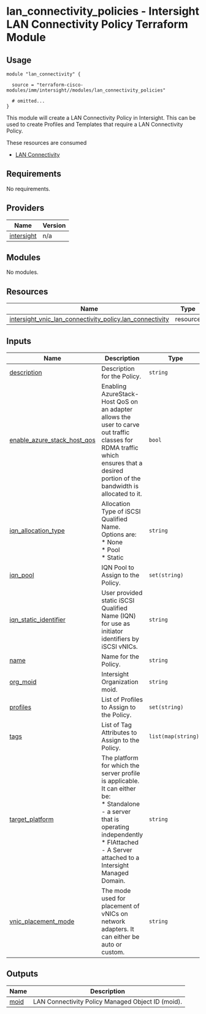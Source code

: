 # lan_connectivity_policies - Intersight LAN Connectivity Policy Terraform Module

## Usage

```hcl
module "lan_connectivity" {

  source = "terraform-cisco-modules/imm/intersight//modules/lan_connectivity_policies"

  # omitted...
}
```

This module will create a LAN Connectivity Policy in Intersight.  This can be used to create Profiles and Templates that require a LAN Connectivity Policy.  

These resources are consumed

* [LAN Connectivity](https://registry.terraform.io/providers/CiscoDevNet/intersight/latest/docs/resources/vnic_lan_connectivity_policy)

<!-- BEGINNING OF PRE-COMMIT-TERRAFORM DOCS HOOK -->
## Requirements

No requirements.

## Providers

| Name | Version |
|------|---------|
| <a name="provider_intersight"></a> [intersight](#provider\_intersight) | n/a |

## Modules

No modules.

## Resources

| Name | Type |
|------|------|
| [intersight_vnic_lan_connectivity_policy.lan_connectivity](https://registry.terraform.io/providers/CiscoDevNet/intersight/latest/docs/resources/vnic_lan_connectivity_policy) | resource |

## Inputs

| Name | Description | Type | Default | Required |
|------|-------------|------|---------|:--------:|
| <a name="input_description"></a> [description](#input\_description) | Description for the Policy. | `string` | `""` | no |
| <a name="input_enable_azure_stack_host_qos"></a> [enable\_azure\_stack\_host\_qos](#input\_enable\_azure\_stack\_host\_qos) | Enabling AzureStack-Host QoS on an adapter allows the user to carve out traffic classes for RDMA traffic which ensures that a desired portion of the bandwidth is allocated to it. | `bool` | `false` | no |
| <a name="input_iqn_allocation_type"></a> [iqn\_allocation\_type](#input\_iqn\_allocation\_type) | Allocation Type of iSCSI Qualified Name.  Options are:<br>* None<br>* Pool<br>* Static | `string` | `"None"` | no |
| <a name="input_iqn_pool"></a> [iqn\_pool](#input\_iqn\_pool) | IQN Pool to Assign to the Policy. | `set(string)` | `[]` | no |
| <a name="input_iqn_static_identifier"></a> [iqn\_static\_identifier](#input\_iqn\_static\_identifier) | User provided static iSCSI Qualified Name (IQN) for use as initiator identifiers by iSCSI vNICs. | `string` | `""` | no |
| <a name="input_name"></a> [name](#input\_name) | Name for the Policy. | `string` | `"lan_connectivity"` | no |
| <a name="input_org_moid"></a> [org\_moid](#input\_org\_moid) | Intersight Organization moid. | `string` | n/a | yes |
| <a name="input_profiles"></a> [profiles](#input\_profiles) | List of Profiles to Assign to the Policy. | `set(string)` | `[]` | no |
| <a name="input_tags"></a> [tags](#input\_tags) | List of Tag Attributes to Assign to the Policy. | `list(map(string))` | `[]` | no |
| <a name="input_target_platform"></a> [target\_platform](#input\_target\_platform) | The platform for which the server profile is applicable. It can either be:<br>* Standalone - a server that is operating independently<br>* FIAttached - A Server attached to a Intersight Managed Domain. | `string` | `"FIAttached"` | no |
| <a name="input_vnic_placement_mode"></a> [vnic\_placement\_mode](#input\_vnic\_placement\_mode) | The mode used for placement of vNICs on network adapters. It can either be auto or custom. | `string` | `"custom"` | no |

## Outputs

| Name | Description |
|------|-------------|
| <a name="output_moid"></a> [moid](#output\_moid) | LAN Connectivity Policy Managed Object ID (moid). |
<!-- END OF PRE-COMMIT-TERRAFORM DOCS HOOK -->
